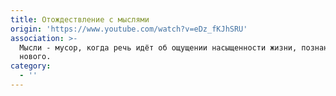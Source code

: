 ```yaml
---
title: Отождествление с мыслями
origin: 'https://www.youtube.com/watch?v=eDz_fKJhSRU'
association: >-
  Мысли - мусор, когда речь идёт об ощущении насыщенности жизни, познанию
  нового.
category:
  - ''
---
```


